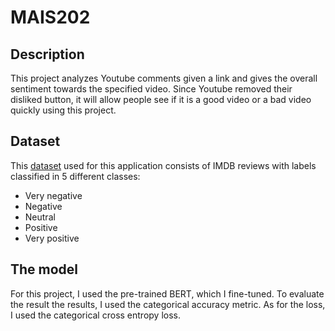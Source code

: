 # MAIS202

## Description 

This project analyzes Youtube comments given a link and gives the overall sentiment towards the specified video. Since Youtube removed their disliked button, it will allow people see if it is a good video or a bad video quickly using this project.

## Dataset

This [dataset](https://huggingface.co/datasets/SetFit/sst5) used for this application consists of IMDB reviews with labels classified in 5 different classes:
 
 - Very negative 
 - Negative
 - Neutral
 - Positive
 - Very positive
 
 
## The model 

For this project, I used the pre-trained BERT, which I fine-tuned. To evaluate the result the results, I used the categorical accuracy metric. As for the loss, I used the categorical cross entropy loss.
